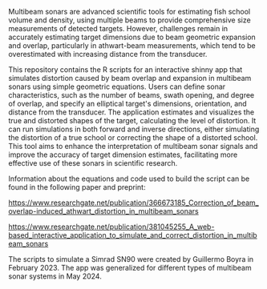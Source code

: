 Multibeam sonars are advanced scientific tools for estimating fish school volume and density, 
using multiple beams to provide comprehensive size measurements of detected targets. 
However, challenges remain in accurately estimating target dimensions due to beam geometric expansion and overlap, 
particularly in athwart-beam measurements, which tend to be overestimated with increasing distance from the transducer. 

This repository contains the R scripts for an interactive shinny app that simulates distortion 
caused by beam overlap and expansion in multibeam sonars using simple geometric equations. Users can define sonar characteristics, 
such as the number of beams, swath opening, and degree of overlap, and specify an elliptical target's dimensions, orientation, 
and distance from the transducer. The application estimates and visualizes the true and distorted shapes of the target, 
calculating the level of distortion. It can run simulations in both forward and inverse directions, 
either simulating the distortion of a true school or correcting the shape of a distorted school. 
This tool aims to enhance the interpretation of multibeam sonar signals and improve the accuracy of target dimension estimates, 
facilitating more effective use of these sonars in scientific research.

Information about the equations and code used to build the script can be found in the following paper and preprint:

https://www.researchgate.net/publication/366673185_Correction_of_beam_overlap-induced_athwart_distortion_in_multibeam_sonars

https://www.researchgate.net/publication/381045255_A_web-based_interactive_application_to_simulate_and_correct_distortion_in_multibeam_sonars

The scripts to simulate a Simrad SN90 were created by Guillermo Boyra in February 2023. 
The app was generalized for different types of multibeam sonar systems in May 2024. 
